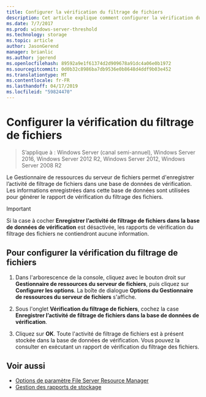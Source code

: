 ```yaml
---
title: Configurer la vérification du filtrage de fichiers
description: Cet article explique comment configurer la vérification du filtrage de fichiers pour générer le rapport de vérification du filtrage des fichiers
ms.date: 7/7/2017
ms.prod: windows-server-threshold
ms.technology: storage
ms.topic: article
author: JasonGerend
manager: brianlic
ms.author: jgerend
ms.openlocfilehash: 89592a9e1f61374d2d909678a91dc4a06e0b1972
ms.sourcegitcommit: 0d0b32c8986ba7db9536e0b8648d4ddf9b03e452
ms.translationtype: MT
ms.contentlocale: fr-FR
ms.lasthandoff: 04/17/2019
ms.locfileid: "59824470"
---
```

# <a name="configure-file-screen-audit"></a>Configurer la vérification du filtrage de fichiers

> S’applique à : Windows Server (canal semi-annuel), Windows Server 2016, Windows Server 2012 R2, Windows Server 2012, Windows Server 2008 R2

Le Gestionnaire de ressources du serveur de fichiers permet d'enregistrer l’activité de filtrage de fichiers dans une base de données de vérification. Les informations enregistrées dans cette base de données sont utilisées pour générer le rapport de vérification du filtrage des fichiers.

> [!Important]
> Si la case à cocher **Enregistrer l’activité de filtrage de fichiers dans la base de données de vérification** est désactivée, les rapports de vérification du filtrage des fichiers ne contiendront aucune information.

## <a name="to-configure-file-screen-audit"></a>Pour configurer la vérification du filtrage de fichiers

1.  Dans l'arborescence de la console, cliquez avec le bouton droit sur **Gestionnaire de ressources du serveur de fichiers**, puis cliquez sur **Configurer les options**. La boîte de dialogue **Options du Gestionnaire de ressources du serveur de fichiers** s'affiche.

2.  Sous l'onglet **Vérification du filtrage de fichiers**, cochez la case **Enregistrer l’activité de filtrage de fichiers dans la base de données de vérification**.

3.  Cliquez sur **OK**. Toute l'activité de filtrage de fichiers est à présent stockée dans la base de données de vérification. Vous pouvez la consulter en exécutant un rapport de vérification du filtrage des fichiers.

## <a name="see-also"></a>Voir aussi

-   [Options de paramètre File Server Resource Manager](setting-file-server-resource-manager-options.md)
-   [Gestion des rapports de stockage](storage-reports-management.md)